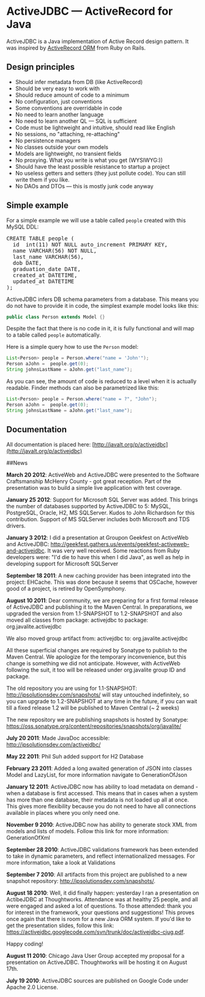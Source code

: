 ActiveJDBC &mdash; ActiveRecord for Java
==========


ActiveJDBC is a Java implementation of Active Record design pattern. 
It was inspired by [ActiveRecord ORM](https://github.com/rails/rails/tree/master/activerecord) from Ruby on Rails.

## Design principles
* Should infer metadata from DB (like ActiveRecord)
* Should be very easy to work with
* Should reduce amount of code to a minimum
* No configuration, just conventions
* Some conventions are overridable in code
* No need to learn another language
* No need to learn another QL &mdash; SQL is sufficient
* Code must be lightweight and intuitive, should read like English
* No sessions, no "attaching, re-attaching"
* No persistence managers
* No classes outside your own models
* Models are lightweight, no transient fields
* No proxying. What you write is what you get (WYSIWYG:))
* Should have the least possible resistance to startup a project
* No useless getters and setters (they just pollute code). You can still write them if you like.
* No DAOs and DTOs &mdash; this is mostly junk code anyway

## Simple example

For a simple example we will use a table called `people` created with this MySQL DDL:

<pre>
CREATE TABLE people (
  id  int(11) NOT NULL auto_increment PRIMARY KEY, 
  name VARCHAR(56) NOT NULL, 
  last_name VARCHAR(56), 
  dob DATE, 
  graduation_date DATE, 
  created_at DATETIME, 
  updated_at DATETIME
);
</pre>

ActiveJDBC infers DB schema parameters from a database. This means you do not have to provide it in code, the simplest example model looks like this:

```java
public class Person extends Model {}
```

Despite the fact that there is no code in it, it is fully functional and will map to a table called `people` automatically.

Here is a simple query how to use the `Person` model:
 
```Java
List<Person> people = Person.where("name = 'John'");
Person aJohn =  people.get(0);
String johnsLastName = aJohn.get("last_name");
```

As you can see, the amount of code is reduced to a level when it is actually readable. Finder methods can also be parametrized like this:

```Java
List<Person> people = Person.where("name = ?", "John");
Person aJohn =  people.get(0);
String johnsLastName = aJohn.get("last_name");
```

## Documentation
All documentation is  placed here: [http://javalt.org/p/activejdbc](http://javalt.org/p/activejdbc)

##News

__March 20 2012__: ActiveWeb and ActiveJDBC were presented to the Software Craftsmanship McHenry County - got great reception. Part of the presentation was to build a simple live application with test coverage.

__January 25 2012__: Support for Microsoft SQL Server was added. This brings the number of databases supported by ActiveJDBC to 5: MySQL, PostgreSQL, Oracle, H2, MS SQLServer. Kudos to John Richardson for this contribution. Support of MS SQLServer includes both Microsoft and TDS drivers.

__January 3 2012__: I did a presentation at Groupon Geekfest on ActiveWeb and ActiveJDBC: http://geekfest.gathers.us/events/geekfest-activeweb-and-activejdbc. It was very well received. Some reactions from Ruby developers were: "I'd die to have this when I did Java", as well as help in developing support for Microsoft SQLServer

__September 18 2011__: A new caching provider has been integrated into the project: EHCache. This was done because it seems that OSCache, however good of a project, is retired by OpenSymphony.

__August 10 2011__: Dear community, we are preparing for a first formal release of ActiveJDBC and publishing it to the Maven Central. In preparations, we upgraded the version from 1.1-SNAPSHOT to 1.2-SNAPSHOT and also moved all classes from package: activejdbc to package: org.javalite.activejdbc

We also moved group artifact from: activejdbc to: org.javalite.activejdbc

All these superficial changes are required by Sonatype to publish to the Maven Central. We apologize for the temporary inconvenience, but this change is something we did not anticipate. However, with ActiveWeb following the suit, it too will be released under org.javalite group ID and package.

The old repository you are using for 1.1-SNAPSHOT: http://ipsolutionsdev.com/snapshots/ will stay untouched indefinitely, so you can upgrade to 1.2-SNAPSHOT at any time in the future, if you can wait till a fixed release 1.2 will be published to Maven Central (~ 2 weeks)

The new repository we are publishing snapshots is hosted by Sonatype: https://oss.sonatype.org/content/repositories/snapshots/org/javalite/

__July 20 2011__: Made JavaDoc accessible: http://ipsolutionsdev.com/activejdbc/

__May 22 2011__: Phil Suh added support for H2 Database

__February 23 2011__: Added a long awaited generation of JSON into classes Model and LazyList, for more information navigate to GenerationOfJson

__January 12 2011__: ActiveJDBC now has ability to load metadata on demand - when a database is first accessed. This means that in cases when a system has more than one database, their metadata is not loaded up all at once. This gives more flexibility because you do not need to have all connections available in places where you only need one.

__November 9 2010__: ActiveJDBC now has ability to generate stock XML from models and lists of models. Follow this link for more information: GenerationOfXml

__September 28 2010__: ActiveJDBC validations framework has been extended to take in dynamic parameters, and reflect internationalized messages. For more information, take a look at Validations

__September 7 2010__: All artifacts from this project are published to a new snapshot repository: http://ipsolutionsdev.com/snapshots/.

__August 18 2010__: Well, it did finally happen: yesterday I ran a presentation on ActibeJDBC at Thoughtworks. Attendance was at healthy 25 people, and all were engaged and asked a lot of questions. To those attended: thank you for interest in the framework, your questions and suggestions! This proves once again that there is room for a new Java ORM system. If you'd like to get the presentation slides, follow this link: https://activejdbc.googlecode.com/svn/trunk/doc/activejdbc-cjug.pdf.

Happy coding!

__August 11 2010__: Chicago Java User Group accepted my proposal for a presentation on ActiveJDBC. Thoughtworks will be hosting it on August 17th.

__July 19 2010__: ActiveJDBC sources are published on Google Code under Apache 2.0 License.
